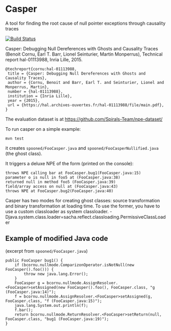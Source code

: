 Casper
=====

A tool for finding the root cause of null pointer exceptions through causality traces

[![Build Status](https://travis-ci.org/Spirals-Team/casper.svg?branch=master)](https://travis-ci.org/Spirals-Team/casper)

Casper: Debugging Null Dereferences with Ghosts and Causality Traces (Benoit Cornu, Earl T. Barr, Lionel Seinturier, Martin Monperrus), Technical report hal-01113988, Inria Lille, 2015.

```
@techreport{cornu:hal-01113988,
 title = {Casper: Debugging Null Dereferences with Ghosts and Causality Traces},
 author = {Cornu, Benoit and Barr, Earl T. and Seinturier, Lionel and Monperrus, Martin},
 number = {hal-01113988},
 institution = {Inria Lille},
 year = {2015},
 url = {https://hal.archives-ouvertes.fr/hal-01113988/file/main.pdf},
}
```

The evaluation dataset is at <https://github.com/Spirals-Team/npe-dataset/>

To run casper on a simple example:

`mvn test`

it creates `spooned/FooCasper.java` and `spooned/FooCasperNullified.java` (the ghost class).

It triggers a deluxe NPE of the form (printed on the console):

```
throws NPE calling bar at FooCasper.bug1(FooCasper.java:15)
parameter o is null in foo5 at (FooCasper.java:38)
returned null in method foo5 (FooCasper.java:39)
field/array access on null at (FooCasper.java:43)
throws NPE at FooCasper.bug2(FooCasper.java:40)
```

Casper has two modes for creating ghost classes: source transformation and binary transformation at loading time.
To use the former, you have to use a custom classloader as system classloader.
-Djava.system.class.loader=sacha.reflect.classloading.PermissiveClassLoader

Example of modified Java code
-----------------------------
(excerpt from `spooned/FooCasper.java`)

```
public FooCasper bug1() {
    if (bcornu.nullmode.ComparizonOperator.isNotNull(new FooCasper().foo())) {
        throw new java.lang.Error();
    } 
    FooCasper g = bcornu.nullmode.AssignResolver.<FooCasper>setAssigned(new FooCasper().foo(), FooCasper.class, "g (FooCasper.java:14)");
    f = bcornu.nullmode.AssignResolver.<FooCasper>setAssigned(g, FooCasper.class, "f (FooCasper.java:15)");
    java.lang.System.out.println(f);
    f.bar();
    return bcornu.nullmode.ReturnResolver.<FooCasper>setReturn(null, FooCasper.class, "bug1 (FooCasper.java:19)");
}

```